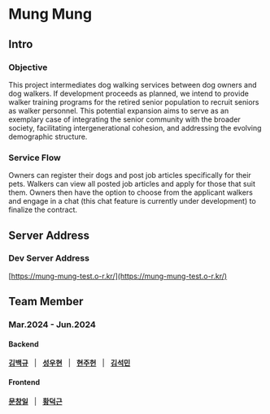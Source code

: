 # Mung Mung

## Intro
### Objective
This project intermediates dog walking services between dog owners and dog walkers. If development proceeds as planned, we intend to provide walker training programs for the retired senior population to recruit seniors as walker personnel. This potential expansion aims to serve as an exemplary case of integrating the senior community with the broader society, facilitating intergenerational cohesion, and addressing the evolving demographic structure.
### Service Flow
Owners can register their dogs and post job articles specifically for their pets. Walkers can view all posted job articles and apply for those that suit them. Owners then have the option to choose from the applicant walkers and engage in a chat (this chat feature is currently under development) to finalize the contract.

## Server Address
### Dev Server Address
[https://mung-mung-test.o-r.kr/](https://mung-mung-test.o-r.kr/)

## Team Member
### Mar.2024 - Jun.2024
#### Backend
[**김백규**](https://github.com/baekgyu-kim)&nbsp;&nbsp;&nbsp;|&nbsp;&nbsp;&nbsp;[**성우현**](https://github.com/whsung0330)&nbsp;&nbsp;&nbsp;|&nbsp;&nbsp;&nbsp;[**현주헌**](https://github.com/joohunhyun)&nbsp;&nbsp;&nbsp;|&nbsp;&nbsp;&nbsp;[**김석민**](https://github.com/min0219)
#### Frontend
[**문창일**](https://github.com/cimkoreauniv)&nbsp;&nbsp;&nbsp;|&nbsp;&nbsp;&nbsp;[**황덕근**](https://github.com/SkeletonK10)


